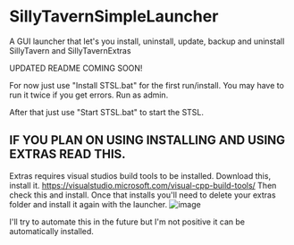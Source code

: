 # SillyTavernSimpleLauncher
A GUI launcher that let's you install, uninstall, update, backup and uninstall SillyTavern and SillyTavernExtras

UPDATED README COMING SOON!

For now just use "Install STSL.bat" for the first run/install. You may have to run it twice if you get errors. Run as admin.

After that just use "Start STSL.bat" to start the STSL.


## IF YOU PLAN ON USING INSTALLING AND USING EXTRAS READ THIS.

Extras requires visual studios build tools to be installed. 
Download this, install it. https://visualstudio.microsoft.com/visual-cpp-build-tools/
Then check this and install. Once that installs you'll need to delete your extras folder and install it again with the launcher. 
![image](https://github.com/BlueprintCoding/SillyTavernSimpleLauncher/assets/130100872/34543b99-bd11-4a72-897c-556c80136aca)

I'll try to automate this in the future but I'm not positive it can be automatically installed.
